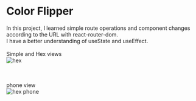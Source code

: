 # Color Flipper

In this project, I learned simple route operations and component changes according to the URL with react-router-dom. <br>
I have a better understanding of useState and useEffect.
<br><br>
Simple and Hex views
<br>
![hex](https://github.com/MetinKb/react-color-flipper/assets/114526516/0b512f5d-46ba-4192-a32f-082541550550)

<br><br>
phone view
<br>
![hex phone](https://github.com/MetinKb/react-color-flipper/assets/114526516/81dc6591-2bb5-45cc-9ca8-d84cdb910efd)
